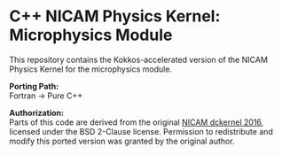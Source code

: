 # C++ NICAM Physics Kernel: Microphysics Module

This repository contains the Kokkos-accelerated version of the NICAM Physics Kernel for the microphysics module.

**Porting Path:**  
Fortran → Pure C++ 

**Authorization:**  
Parts of this code are derived from the original [NICAM dckernel 2016](https://github.com/hisashiyashiro/nicam_dckernel_2016), licensed under the BSD 2-Clause license. Permission to redistribute and modify this ported version was granted by the original author.
